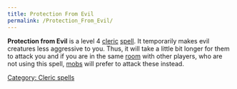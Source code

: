 ```yaml
---
title: Protection From Evil
permalink: /Protection_From_Evil/
---
```


**Protection from Evil** is a level 4 [cleric](cleric "wikilink")
[spell](spell "wikilink"). It temporarily makes evil creatures less
aggressive to you. Thus, it will take a little bit longer for them to
attack you and if you are in the same [room](room "wikilink") with other
players, who are not using this spell, [mobs](mob "wikilink") will
prefer to attack these instead.

[Category: Cleric spells](Category:_Cleric_spells "wikilink")